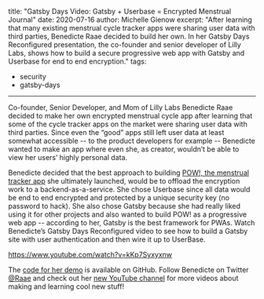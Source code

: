 title: "Gatsby Days Video: Gatsby + Userbase = Encrypted Menstrual Journal"
date: 2020-07-16
author: Michelle Gienow
excerpt: "After learning that many existing menstrual cycle tracker apps were sharing user data with third parties, Benedicte Raae decided to build her own. In her Gatsby Days Reconfigured presentation, the co-founder and senior developer of Lilly Labs, shows how to build a secure progressive web app with Gatsby and Userbase for end to end encryption."
tags:
- security
- gatsby-days
---

Co-founder, Senior Developer, and Mom of Lilly Labs Benedicte Raae decided to make her own encrypted menstrual cycle app after learning that some of the cycle tracker apps on the market were sharing user data with third parties. Since even the “good” apps still left user data at least somewhat accessible -- to the product developers for example -- Benedicte wanted to make an app where even she, as creator, wouldn’t be able to view her users’ highly personal data.

Benedicte decided that the best approach to building [POW!, the menstrual tracker app](https://www.usepow.app/) she ultimately launched, would be to offload the encryption work to a backend-as-a-service. She chose Userbase since all data would be end to end encrypted and protected by a unique security key (no password to hack). She also chose Gatsby because she had really liked using it for other projects and also wanted to build POW! as a progressive web app -- according to her, Gatsby is the best framework for PWAs. Watch Benedicte’s Gatsby Days Reconfigured video to see how to build a Gatsby site with user authentication and then wire it up to UserBase.

https://www.youtube.com/watch?v=kKp7Syxyxnw

The [code for her demo](https://github.com/raae/gatsby-userbase-ugliest-app) is available on GitHub. Follow Benedicte on Twitter [@Raae](https://twitter.com/raae) and check out her [new YouTube channel](https://www.youtube.com/channel/UCDlrzlRdM1vGr8nO708KFmQ) for more videos about making and learning cool new stuff!
